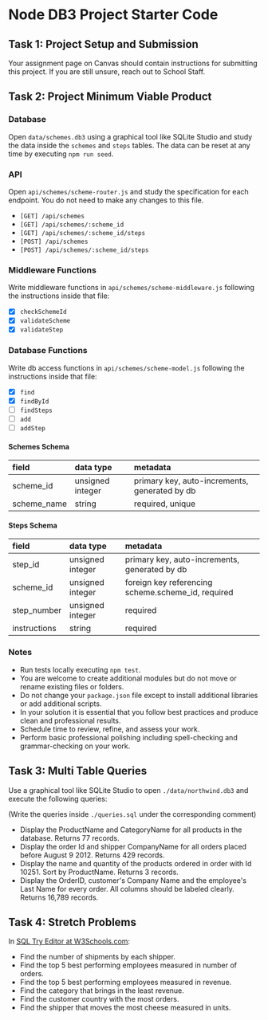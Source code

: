 # Node DB3 Project Starter Code

## Task 1: Project Setup and Submission

Your assignment page on Canvas should contain instructions for submitting this project. If you are still unsure, reach out to School Staff.

## Task 2: Project Minimum Viable Product

### Database

Open `data/schemes.db3` using a graphical tool like SQLite Studio and study the data inside the `schemes` and `steps` tables. The data can be reset at any time by executing `npm run seed`.

### API

Open `api/schemes/scheme-router.js` and study the specification for each endpoint. You do not need to make any changes to this file.

- `[GET] /api/schemes`
- `[GET] /api/schemes/:scheme_id`
- `[GET] /api/schemes/:scheme_id/steps`
- `[POST] /api/schemes`
- `[POST] /api/schemes/:scheme_id/steps`

### Middleware Functions

Write middleware functions in `api/schemes/scheme-middleware.js` following the instructions inside that file:

- [x] `checkSchemeId`
- [x] `validateScheme`
- [x] `validateStep`

### Database Functions

Write db access functions in `api/schemes/scheme-model.js` following the instructions inside that file:

- [x] `find`
- [x] `findById`
- [ ] `findSteps`
- [ ] `add`
- [ ] `addStep`

#### Schemes Schema

| field       | data type        | metadata                                      |
| :---------- | :--------------- | :-------------------------------------------- |
| scheme_id   | unsigned integer | primary key, auto-increments, generated by db |
| scheme_name | string           | required, unique                              |

#### Steps Schema

| field        | data type        | metadata                                           |
| :----------- | :--------------- | :------------------------------------------------- |
| step_id      | unsigned integer | primary key, auto-increments, generated by db      |
| scheme_id    | unsigned integer | foreign key referencing scheme.scheme_id, required |
| step_number  | unsigned integer | required                                           |
| instructions | string           | required                                           |

### Notes

- Run tests locally executing `npm test`.
- You are welcome to create additional modules but do not move or rename existing files or folders.
- Do not change your `package.json` file except to install additional libraries or add additional scripts.
- In your solution it is essential that you follow best practices and produce clean and professional results.
- Schedule time to review, refine, and assess your work.
- Perform basic professional polishing including spell-checking and grammar-checking on your work.

## Task 3: Multi Table Queries

Use a graphical tool like SQLite Studio to open `./data/northwind.db3` and execute the following queries:

(Write the queries inside `./queries.sql` under the corresponding comment)

- Display the ProductName and CategoryName for all products in the database. Returns 77 records.
- Display the order Id and shipper CompanyName for all orders placed before August 9 2012. Returns 429 records.
- Display the name and quantity of the products ordered in order with Id 10251. Sort by ProductName. Returns 3 records.
- Display the OrderID, customer's Company Name and the employee's Last Name for every order. All columns should be labeled clearly. Returns 16,789 records.

## Task 4: Stretch Problems

In [SQL Try Editor at W3Schools.com](https://www.w3schools.com/Sql/tryit.asp?filename=trysql_select_top):

- Find the number of shipments by each shipper.
- Find the top 5 best performing employees measured in number of orders.
- Find the top 5 best performing employees measured in revenue.
- Find the category that brings in the least revenue.
- Find the customer country with the most orders.
- Find the shipper that moves the most cheese measured in units.

<!--
# Tests

[x] [0] sanity check (30 ms)
    - server.js

## [GET] /api/schemes

[x] [1] gets all the schemes from db, including schemes _without_ steps (LEFT VS. INNER JOIN !!!) (17 ms)
[x] [2] the schemes returned have a `scheme_id` key (6 ms)
[x] [3] the schemes returned have a `scheme_name` key (5 ms)
[x] [4] the schemes returned have a `number_of_steps` key (5 ms)
[x] [5] the schemes arrive sorted by `scheme_id` ascending (6 ms)
[x] [6] each scheme returned has the correct `number_of_steps` (5 ms)

## [GET] /api/schemes/:scheme\*id

[x] [7] the scheme returned has the correct `scheme_id` \_number\* (10 ms)
[x] [8] the scheme returned has the correct `scheme_name` (5 ms)
[x] [9] the scheme returned has a `steps` property which is an array (5 ms)
[x] [10] the scheme returned has an empty `steps` array if the scheme has no steps (4 ms)
[x] [11] the scheme returned has the correct number of steps (5 ms)
[x] [12] each step inside the scheme returned has `step_id`, `step_number` and `instructions` keys (4 ms)
[x] [13] the steps inside the scheme returned are ordered by `step_number` ascending (8 ms)
[x] [14] responds with 404 and proper error on non-existing `scheme_id` (9 ms)

## [GET] /api/schemes/:scheme_id/steps

[ ] [15] returns the correct number of steps for a `scheme_id` (10 ms)
[ ] [16] the steps returned are ordered by `step_number` ascending (5 ms)
[ ] [17] the steps returned have the proper `step_number`, `step_id`, `instructions` and `scheme_name` (4 ms)
[x] [18] responds with 404 and proper error on non-existing `scheme_id` (4 ms)

## [POST] /api/schemes

[ ] [19] can create a new scheme in the database (13 ms)
[ ] [20] responds with 201 status code (4 ms)
[ ] [21] responds with the newly created scheme record (5 ms)
[x] [22] responds with 400 and proper message on missing or bad `scheme_name` (5 ms)

## [POST] /api/schemes/:scheme_id/steps

[ ] [23] can create a new step in the database (5 ms)
[ ] [24] responds with 201 status code (4 ms)
[ ] [25] responds with the complete list of steps for the given `scheme_id` including the new one (5 ms)
[ ] [26] responds with well formed steps ordered by `step_number` ascending (4 ms)
[x] [27] responds with 400 and proper message on missing or bad `step_number` or `instructions` (7 ms)
-->

